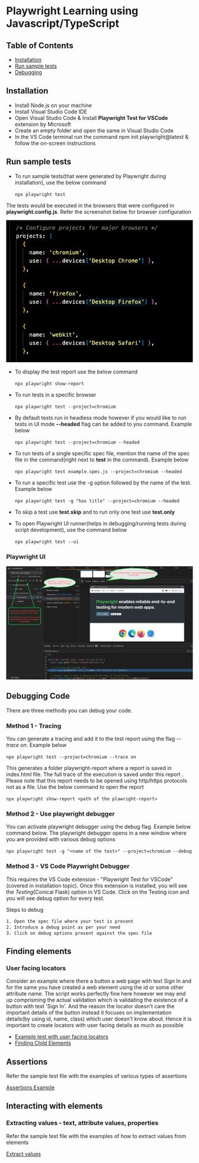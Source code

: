 # Playwright Learning using Javascript/TypeScript

## Table of Contents
- [Installation](#installation)
- [Run sample tests](#run-sample-tests)
- [Debugging](#debugging-code)

## Installation

- Install Node.js on your machine
- Install Visual Studio Code IDE 
- Open Visual Studio Code & Install **Playwright Test for VSCode** extension by Microsoft 
- Create an empty folder and open the same in Visual Studio Code 
- In the VS Code terminal run the command npm init playwright@latest & follow the on-screen instructions

## Run sample tests

- To run sample tests(that were generated by Playwright during installation), use the below command

    ``` npx playwright test ```

The tests would be executed in the browsers that were configured in **playwright.config.js**. Refer the screenshot below for browser configuration

![BrowsersConfiguration](/documentation/images/browsers-config.png)

- To display the test report use the below command 

    ```npx playwright show-report```

- To run tests in a specific browser

    ```npx playwright test --project=chromium```

- By default tests run in headless mode however if you would like to run tests in UI mode **--headed** flag can be added to you command. Example below 

    ```npx playwright test --project=chromium --headed```

- To run tests of a single specific spec file, mention the name of the spec file in the command(right next to **test** in the command). Example below 

    ```npx playwright test example.spec.js --project=chromium --headed```

- To run a specific test use the -g option followed by the name of the test. Example below

    ```npx playwright test -g "has title" --project=chromium --headed```

- To skip a test use **test.skip** and to run only one test use **test.only**

- To open Playwright UI runner(helps in debugging/running tests during script development), use the command below

    ```npx playwright test --ui```

### Playwright UI

![PlaywrightUI](/documentation/images/playwright-ui.png)

## Debugging Code

There are three methods you can debug your code. 

### Method 1 - Tracing 

You can generate a tracing and add it to the test report using the flag *--trace on*. Example below

```npx playwright test --project=chromium --trace on```

This generates a folder playwright-report where a report is saved in index.html file. The full trace of the execution is saved under this report . Please note that this report needs to be opened using http/https protocols not as a file. Use the below command to open the report 

```npx playwright show-report <path of the plawright-report>```

### Method 2 - Use playwright debugger

You can activate playwright debugger using the debug flag. Example below command below. The playwright debugger opens in a new window where you are provided with various debug options

```npx playwright test -g "<name of the test>" --project=chromium --debug```

### Method 3 - VS Code Playwright Debugger

This requires the VS Code extension - "Playwright Test for VSCode"(covered in installation topic). Once this extension is installed, you will see the *Testing*(Conical Flask) option in VS Code. Click on the Testing icon and you will see debug option for every test. 

Steps to debug 

    1. Open the spec file where your test is present
    2. Introduce a debug point as per your need
    3. Click on debug options present against the spec file

## Finding elements

### User facing locators 

Consider an example where there a button a web page with text Sign In and for the same you have created a web element using the id or some other attribute name. The script works perfectly fine here however we may end up comprisming the actual validation which is validating the existence of a button with text 'Sign In'. And the reason the locator doesn't care the important details of the button instead it focuses on implementation details(by using id, name, class) which user doesn't know about. Hence it is important to create locators with user facing details as much as possible

- [Example test with user facing locators](tests/user-facing-locators.spec.js)
- [Finding Child Elements](tests/child-elements.spec.js)

## Assertions

Refer the sample test file with the examples of various types of assertions

[Assertions Example](tests/assertions.spec.js)

## Interacting with elements

### Extracting values - text, attribute values, properties

Refer the sample test file with the examples of how to extract values from elements 

[Extract values](tests/extracting-values.spec.js)

